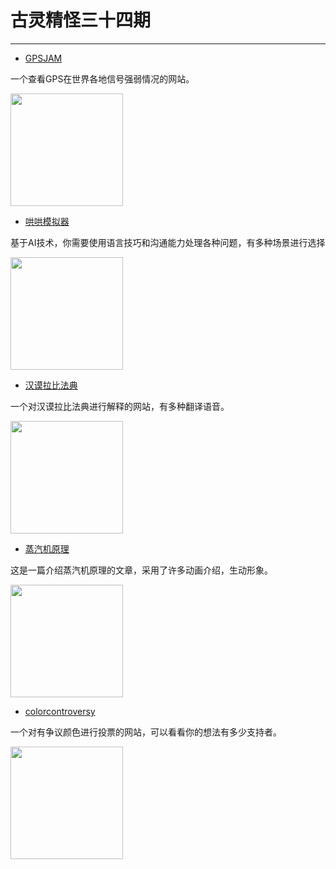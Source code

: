 <!--
 * @Author: 蔡鑫 1058360098@qq.com
 * @Date: 2024-07-31 15:18:25
 * @LastEditors: 蔡鑫 1058360098@qq.com
 * @LastEditTime: 2024-07-31 15:26:48
 * @FilePath: \docsify\docs\articles\fun\f34.md
 * @Description: 这是默认设置,请设置`customMade`, 打开koroFileHeader查看配置 进行设置: https://github.com/OBKoro1/koro1FileHeader/wiki/%E9%85%8D%E7%BD%AE
-->
# 古灵精怪三十四期
---

- [GPSJAM](https://gpsjam.org/)

一个查看GPS在世界各地信号强弱情况的网站。

<img width="180px" bor src="//cdn.jsdelivr.net/gh/caix-github/pics-storage/f34120240731.png">

- [哄哄模拟器](https://hong.greatdk.com/)

基于AI技术，你需要使用语言技巧和沟通能力处理各种问题，有多种场景进行选择

<img width="180px" bor src="//cdn.jsdelivr.net/gh/caix-github/pics-storage/f34220240731.png">

- [汉谟拉比法典](https://ehammurabi.org/#laws)

一个对汉谟拉比法典进行解释的网站，有多种翻译语音。

<img width="180px" bor src="//cdn.jsdelivr.net/gh/caix-github/pics-storage/f34320240731.png">

- [蒸汽机原理](https://blog.rootsofprogress.org/steam-engine-origins)

这是一篇介绍蒸汽机原理的文章，采用了许多动画介绍，生动形象。

<img width="180px" bor src="//cdn.jsdelivr.net/gh/caix-github/pics-storage/f34420240731.png">

- [colorcontroversy](https://colorcontroversy.com/)

一个对有争议颜色进行投票的网站，可以看看你的想法有多少支持者。

<img width="180px" bor src="//cdn.jsdelivr.net/gh/caix-github/pics-storage/f34520240731.png">